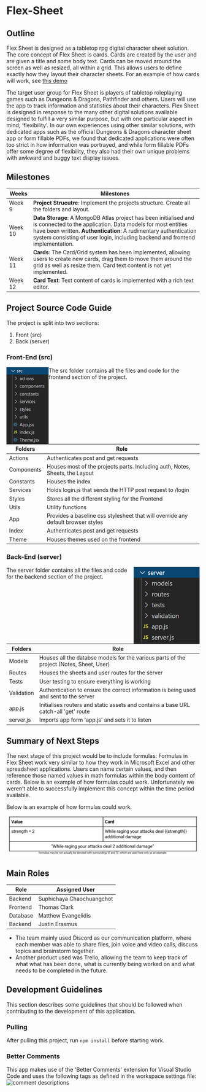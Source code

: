 # Flex-Sheet

## Outline

Flex Sheet is designed as a tabletop rpg digital character sheet solution. The core concept of
Flex Sheet is cards. Cards are created by the user and are given a title and some body text.
Cards can be moved around the screen as well as resized, all within a grid. This allows users to
define exactly how they layout their character sheets. For an example of how cards will work,
see [this demo](https://strml.github.io/react-grid-layout/examples/11-no-vertical-compact.html)

The target user group for Flex Sheet is players of tabletop roleplaying games such as Dungeons
& Dragons, Pathfinder and others. Users will use the app to track information and statistics about
their characters. Flex Sheet is designed in response to the many other digital solutions
available designed to fulfill a very similar purpose, but with one particular aspect in mind; ‘flexibility’.
In our own experiences using other similar solutions, with dedicated apps such as the official Dungeons &
Dragons character sheet app or form fillable PDFs, we found that dedicated applications
were often too strict in how information was portrayed, and while form fillable PDFs 
offer some degree of flexibility, they also had their own unique problems
with awkward and buggy text display issues.

## Milestones

| Weeks   | Milestones                                                                                                                                                                                                                                                                            |
| ------- | ------------------------------------------------------------------------------------------------------------------------------------------------------------------------------------------------------------------------------------------------------------------------------------- |
| Week 9  | **Project Strucutre**: Implement the projects structure. Create all the folders and layout.                                                                                                                                                                                           |
| Week 10 | **Data Storage**: A MongoDB Atlas project has been initialised and is connected to the application. Data models for most entities have been written. **Authentication**: A rudimentary authentication system consisting of user login, including backend and frontend implementation. |
| Week 11 | **Cards**: The Card/Grid system has been implemented, allowing users to create new cards, drag them to move them around the grid as well as resize them. Card text content is not yet implemented.                                                                                    |
| Week 12 | **Card Text**: Text content of cards is implemented with a rich text editor.                                                                                                                                                                                                          |

## Project Source Code Guide

The project is split into two sections:

1. Front (src)
2. Back (server)

### Front-End (src)

<!-- ![Frontend folders](/Screenshots/src.png) -->
<img align="left" height="200" src="/Screenshots/src.png">

The src folder contains all the files and code for the frontend section of the project.

| Folders    | Role                                                                             |
| ---------- | -------------------------------------------------------------------------------- |
| Actions    | Authenticates post and get requests                                              |
| Components | Houses most of the projects parts. Including auth, Notes, Sheets, the Layout     |
| Constants  | Houses the index                                                                 |
| Services   | Holds login.js that sends the HTTP post request to /login                        |
| Styles     | Stores all the different styling for the Frontend                                |
| Utils      | Utility functions                                                                |
| App        | Provides a baseline css stylesheet that will override any default browser styles |
| Index      | Authenticates post and get requests                                              |
| Theme      | Houses themes used on the frontend                                               |

### Back-End (server)

<!-- ![Backend Folders](/Screenshots/backendfiles.png) -->
<img align="right" height="200" src="/Screenshots/backendfiles.png">

The server folder contains all the files and code for the backend section of the project.

| Folders    | Role                                                                                     |
| ---------- | ---------------------------------------------------------------------------------------- |
| Models     | Houses all the databse models for the various parts of the project (Notes, Sheet, User)  |
| Routes     | Houses the sheets and user routes for the server                                         |
| Tests      | User testing to ensure everything is working                                             |
| Validation | Authentication to ensure the correct information is being used and sent to the server    |
| app.js     | Initialises routers and static assets and contains a base URL catch-all 'get' route      |
| server.js  | Imports app form 'app.js' and sets it to listen                                          |

## Summary of Next Steps

The next stage of this project would be to include formulas: Formulas in Flex Sheet work very similar to how they work in Microsoft Excel and other spreadsheet applications. Users can name certain values, and then reference those named values in math formulas within the body content of cards. Below is an example of how formulas could work. Unfortunately we weren’t able to successfully implement this concept within the time period available.

Below is an example of how formulas could work.

![Formulas](/Screenshots/formulas.png)

## Main Roles

| Role     | Assigned User             |
| -------- | ------------------------- |
| Backend  | Suphichaya Chaochuangchot |
| Frontend | Thomas Clark              |
| Database | Matthew Evangelidis       |
| Backend  | Justin Erasmus            |

- The team mainly used Discord as our communication platform, where each member was able to share files, join voice and video calls, discuss topics and brainstorm together.
- Another product used was Trello, allowing the team to keep track of what what has been done, what is currently being worked on and what needs to be completed in the future.

## Development Guidelines

This section describes some guidelines that should be followed when contributing to the development of this application.

### Pulling

After pulling this project, run `npm install` before starting work.

### Better Comments

This app makes use of the 'Better Comments' extension for Visual Studio Code and uses the following tags as defined in the workspace settings file:
![comment descriptions](https://i.imgur.com/avunwoW.png)
